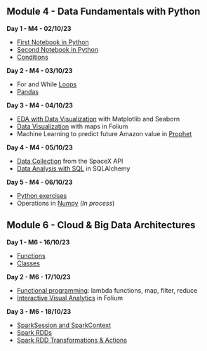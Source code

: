 Module 4 - Data Fundamentals with Python
-

__Day 1 - M4 - 02/10/23__

* [First Notebook in Python](https://colab.research.google.com/drive/1ngyHS7a7KRN8tygZr32v0wlpTT0OLlhG)
* [Second Notebook in Python](https://colab.research.google.com/drive/1Gu6ONof4K24EGTJ9Hwb-zO2lAG9r6CrS#scrollTo=0qWF3D5xZD0)
* [Conditions](https://colab.research.google.com/drive/1yy3byX2MxIwdAFUVYrDYObh04j6LE501)

__Day 2 - M4 - 03/10/23__

* For and While [Loops](https://colab.research.google.com/drive/1xJnDEAb7nxP6ZDEw8Y7lqfbCPeiQUoTM)
* [Pandas](https://colab.research.google.com/drive/1VfKqG_IhfdkgARx0JntI3PyyWHHcPstT)

__Day 3 - M4 - 04/10/23__

* [EDA with Data Visualization](https://colab.research.google.com/drive/1Qu81skVGDQdazpeDSaRMxj5jAmrGbTFt) with Matplotlib and Seaborn
* [Data Visualization](https://colab.research.google.com/drive/1_ThQkZvc4-vuYjBN0y72WROIXzKnHaOh) with maps in Folium
* Machine Learning to predict future Amazon value in [Prophet](https://colab.research.google.com/drive/1A5sawuqcsr-0TrW_JersilHTzSe5-ltB)

__Day 4 - M4 - 05/10/23__

* [Data Collection](https://colab.research.google.com/drive/1atLJMwlKKnU6lVDgGbNEcdVXuqc6jA-k) from the SpaceX API
* [Data Analysis with SQL](https://colab.research.google.com/drive/1MOSuOel_g-GxGkBNRRcurRN8XaR-f-eF) in SQLAlchemy

__Day 5 - M4 - 06/10/23__

* [Python exercises](https://colab.research.google.com/drive/1pb1oZ_99zStKSaSikWcHsS-gCY8PNbdo)
* Operations in [Numpy](https://colab.research.google.com/drive/1BJTTM2dppZcNwwWIjJZtArVd8zcDXSHg#scrollTo=MQiIVuJkgZha) (_In process_)




Module 6 - Cloud & Big Data Architectures
-

__Day 1 - M6 - 16/10/23__

* [Functions](https://colab.research.google.com/drive/1jvxLcnHmQIfp9uuQYfikbq6kMglGR0Jc)
* [Classes](https://colab.research.google.com/drive/1ma3pRPwiqyKH9GvFSypmDygDMUT3uDgf)

__Day 2 - M6 - 17/10/23__

* [Functional programming](https://colab.research.google.com/drive/1RL9EiI3tgtMIfZMN-8ntOVblydKKu1HX): lambda functions, map, filter, reduce
* [Interactive Visual Analytics](https://colab.research.google.com/drive/13TvvTnI4AJ2FfYUson2zdi1klDVbhxWG) in Folium

__Day 3 - M6 - 18/10/23__

* [SparkSession and SparkContext](https://colab.research.google.com/drive/1Y-FDiZD45r_f0bf0xGAtwTv9Me419M7Q)
* [Spark RDDs](https://colab.research.google.com/drive/1qQSqMg9XQBmVp1elYdrrpsTD0GF4j7Hl)
* [Spark RDD Transformations & Actions](https://colab.research.google.com/drive/1YY1iEoz031oAGYvXvedLbMm-Z2yuXNm3)
